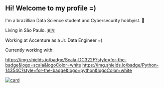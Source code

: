 ## Hi! Welcome to my profile =)

I'm a brazillian Data Science student and Cybersecurity hobbyist. :space_invader:

Living in São Paulo. :brazil:

Working at Accenture as a Jr. Data Engineer =) 

Currently working with:

https://img.shields.io/badge/Scala-DC322F?style=for-the-badge&logo=scala&logoColor=white
https://img.shields.io/badge/Python-14354C?style=for-the-badge&logo=python&logoColor=white


[![card](https://github-readme-stats.vercel.app/api?username=leomoreno11&theme=dark)](https://github.com/leomoreno11/)



<!---
leomoreno11/leomoreno11 is a ✨ special ✨ repository because its `README.md` (this file) appears on your GitHub profile.
You can click the Preview link to take a look at your changes.

[![iuricode](https://github-readme-stats.vercel.app/api/top-langs/?username=leomoreno11&hide=html&layout=compact&theme=dark)](https://github.com/leomoreno11/)

--->
